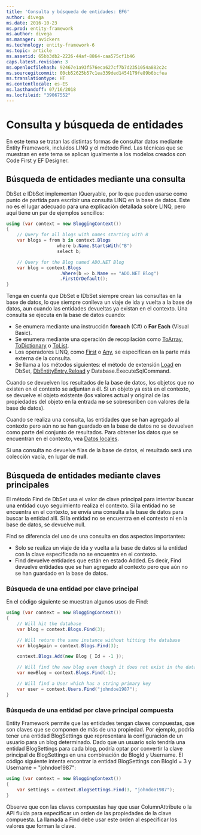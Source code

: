 ```yaml
---
title: 'Consulta y búsqueda de entidades: EF6'
author: divega
ms.date: 2016-10-23
ms.prod: entity-framework
ms.author: divega
ms.manager: avickers
ms.technology: entity-framework-6
ms.topic: article
ms.assetid: 65bb3db2-2226-44af-8864-caa575cf1b46
caps.latest.revision: 3
ms.openlocfilehash: 92467e1a93f576eca627cf7b7d2351054a882c2c
ms.sourcegitcommit: 00cb52625b57c1ea339ded1454179fe89b6bcfea
ms.translationtype: HT
ms.contentlocale: es-ES
ms.lasthandoff: 07/16/2018
ms.locfileid: "39067552"
---
```

# <a name="querying-and-finding-entities"></a>Consulta y búsqueda de entidades
En este tema se tratan las distintas formas de consultar datos mediante Entity Framework, incluidos LINQ y el método Find. Las técnicas que se muestran en este tema se aplican igualmente a los modelos creados con Code First y EF Designer.  

## <a name="finding-entities-using-a-query"></a>Búsqueda de entidades mediante una consulta  

DbSet e IDbSet implementan IQueryable, por lo que pueden usarse como punto de partida para escribir una consulta LINQ en la base de datos. Este no es el lugar adecuado para una explicación detallada sobre LINQ, pero aquí tiene un par de ejemplos sencillos:  

``` csharp
using (var context = new BloggingContext())
{
    // Query for all blogs with names starting with B
    var blogs = from b in context.Blogs
                   where b.Name.StartsWith("B")
                   select b;

    // Query for the Blog named ADO.NET Blog
    var blog = context.Blogs
                    .Where(b => b.Name == "ADO.NET Blog")
                    .FirstOrDefault();
}
```  

Tenga en cuenta que DbSet e IDbSet siempre crean las consultas en la base de datos, lo que siempre conlleva un viaje de ida y vuelta a la base de datos, aun cuando las entidades devueltas ya existan en el contexto. Una consulta se ejecuta en la base de datos cuando:  

- Se enumera mediante una instrucción **foreach** (C#) o **For Each** (Visual Basic).  
- Se enumera mediante una operación de recopilación como [ToArray](https://msdn.microsoft.com/library/bb298736), [ToDictionary](https://msdn.microsoft.com/library/system.linq.enumerable.todictionary) o [ToList](https://msdn.microsoft.com/library/bb342261).  
- Los operadores LINQ, como [First](https://msdn.microsoft.com/library/bb291976) o [Any](https://msdn.microsoft.com/library/bb337697), se especifican en la parte más externa de la consulta.  
- Se llama a los métodos siguientes: el método de extensión [Load](https://msdn.microsoft.com/library/system.data.entity.dbextensions.load) en DbSet, [DbEntityEntry.Reload](https://msdn.microsoft.com/library/system.data.entity.infrastructure.dbentityentry.reload.aspx) y Database.ExecuteSqlCommand.  

Cuando se devuelven los resultados de la base de datos, los objetos que no existen en el contexto se adjuntan a él. Si un objeto ya está en el contexto, se devuelve el objeto existente (los valores actual y original de las propiedades del objeto en la entrada **no** se sobrescriben con valores de la base de datos).  

Cuando se realiza una consulta, las entidades que se han agregado al contexto pero aún no se han guardado en la base de datos no se devuelven como parte del conjunto de resultados. Para obtener los datos que se encuentran en el contexto, vea [Datos locales](~/ef6/querying/local-data.md).  

Si una consulta no devuelve filas de la base de datos, el resultado será una colección vacía, en lugar de **null**.  

## <a name="finding-entities-using-primary-keys"></a>Búsqueda de entidades mediante claves principales  

El método Find de DbSet usa el valor de clave principal para intentar buscar una entidad cuyo seguimiento realiza el contexto. Si la entidad no se encuentra en el contexto, se envía una consulta a la base de datos para buscar la entidad allí. Si la entidad no se encuentra en el contexto ni en la base de datos, se devuelve null.  

Find se diferencia del uso de una consulta en dos aspectos importantes:  

- Solo se realiza un viaje de ida y vuelta a la base de datos si la entidad con la clave especificada no se encuentra en el contexto.  
- Find devuelve entidades que están en estado Added. Es decir, Find devuelve entidades que se han agregado al contexto pero que aún no se han guardado en la base de datos.  
### <a name="finding-an-entity-by-primary-key"></a>Búsqueda de una entidad por clave principal  

En el código siguiente se muestran algunos usos de Find:  

``` csharp
using (var context = new BloggingContext())
{
    // Will hit the database
    var blog = context.Blogs.Find(3);

    // Will return the same instance without hitting the database
    var blogAgain = context.Blogs.Find(3);

    context.Blogs.Add(new Blog { Id = -1 });

    // Will find the new blog even though it does not exist in the database
    var newBlog = context.Blogs.Find(-1);

    // Will find a User which has a string primary key
    var user = context.Users.Find("johndoe1987");
}
```  

### <a name="finding-an-entity-by-composite-primary-key"></a>Búsqueda de una entidad por clave principal compuesta  

Entity Framework permite que las entidades tengan claves compuestas, que son claves que se componen de más de una propiedad. Por ejemplo, podría tener una entidad BlogSettings que representara la configuración de un usuario para un blog determinado. Dado que un usuario solo tendría una entidad BlogSettings para cada blog, podría optar por convertir la clave principal de BlogSettings en una combinación de BlogId y Username. El código siguiente intenta encontrar la entidad BlogSettings con BlogId = 3 y Username = "johndoe1987":  

``` csharp  
using (var context = new BloggingContext())
{
    var settings = context.BlogSettings.Find(3, "johndoe1987");
}
```  

Observe que con las claves compuestas hay que usar ColumnAttribute o la API fluida para especificar un orden de las propiedades de la clave compuesta. La llamada a Find debe usar este orden al especificar los valores que forman la clave.  
